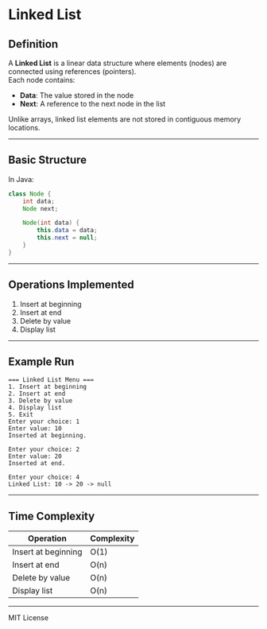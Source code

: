#  Linked List 

##  Definition
A **Linked List** is a linear data structure where elements (nodes) are connected using references (pointers).  
Each node contains:
- **Data**: The value stored in the node
- **Next**: A reference to the next node in the list

Unlike arrays, linked list elements are not stored in contiguous memory locations.

---

##  Basic Structure
In Java:
```java
class Node {
    int data;
    Node next;

    Node(int data) {
        this.data = data;
        this.next = null;
    }
}
```

---


##  Operations Implemented
1. Insert at beginning
2. Insert at end
3. Delete by value
4. Display list

---

##  Example Run
```
=== Linked List Menu ===
1. Insert at beginning
2. Insert at end
3. Delete by value
4. Display list
5. Exit
Enter your choice: 1
Enter value: 10
Inserted at beginning.

Enter your choice: 2
Enter value: 20
Inserted at end.

Enter your choice: 4
Linked List: 10 -> 20 -> null
```

---

##  Time Complexity
| Operation             | Complexity |
|-----------------------|------------|
| Insert at beginning   | O(1)       |
| Insert at end         | O(n)       |
| Delete by value       | O(n)       |
| Display list          | O(n)       |

---


MIT License
